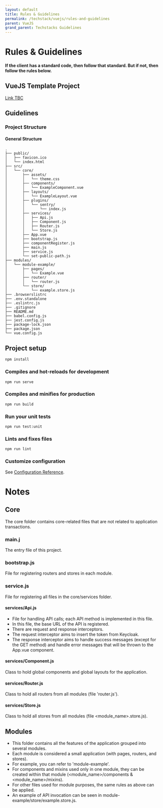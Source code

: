 ```yaml
---
layout: default
title: Rules & Guidelines
permalink: /techstack/vuejs/rules-and-guidelines
parent: VueJS
grand_parent: Techstacks Guidelines
---
```


# **Rules & Guidelines**

**If the client has a standard code, then follow that standard. But if not, then follow the rules below.**

## **VueJS Template Project**

[Link TBC]()

## **Guidelines**
### **Project Structure**

#### **General Structure**
```
.
├── public/
│   ├── favicon.ico
│   └── index.html
├── src/
│   └── core/
│       ├── assets/
│       │   └── theme.css
│       ├── components/
│       │   └── ExampleComponent.vue
│       ├── layouts/
│       │   └── ExampleLayout.vue
│       ├── plugins/
│       │   └── sentry/
│       │       └── index.js
│       ├── services/
│       │   ├── Api.js
│       │   ├── Component.js
│       │   ├── Router.js
│       │   └── Store.js
│       ├── App.vue
│       ├── bootstrap.js
│       ├── componentRegister.js
│       ├── main.js
│       ├── service.js
│       └── set-public-path.js
├── modules/
│   └── module-example/
│       ├── pages/
│       │   └── Example.vue
│       ├── router/
│       │   └── router.js
│       └── store/
│           └── example.store.js
├── .browserslistrc
├── .env.standalone
├── .eslintrc.js
├── .gitignore
├── README.md
├── babel.config.js
├── jest.config.js
├── package-lock.json
├── package.json
└── vue.config.js

```

## Project setup

```
npm install
```

### Compiles and hot-reloads for development

```
npm run serve
```

### Compiles and minifies for production

```
npm run build
```

### Run your unit tests

```
npm run test:unit
```

### Lints and fixes files

```
npm run lint
```

### Customize configuration

See [Configuration Reference](https://cli.vuejs.org/config/).

# Notes

## Core

The core folder contains core-related files that are not related to application transactions.

### main.j

The entry file of this project.

### bootstrap.js

File for registering routers and stores in each module.

### service.js

File for registering all files in the core/services folder.

#### services/Api.js

- File for handling API calls; each API method is implemented in this file.
- In this file, the base URL of the API is registered.
- There are request and response interceptors.
- The request interceptor aims to insert the token from Keycloak.
- The response interceptor aims to handle success messages (except for the GET method) and handle error messages that will be thrown to the App.vue component.

#### services/Component.js

Class to hold global components and global layouts for the application.

#### services/Router.js

Class to hold all routers from all modules (file 'router.js').

#### services/Store.js

Class to hold all stores from all modules (file <module_name>.store.js).

## Modules

- This folder contains all the features of the application grouped into several modules.
- Each module is considered a small application (with pages, routers, and stores).
- For example, you can refer to 'module-example'.
- For components and mixins used only in one module, they can be created within that module (<module_name>/components & <module_name>/mixins).
- For other files used for module purposes, the same rules as above can be applied.
- An example of API invocation can be seen in module-example/store/example.store.js.

